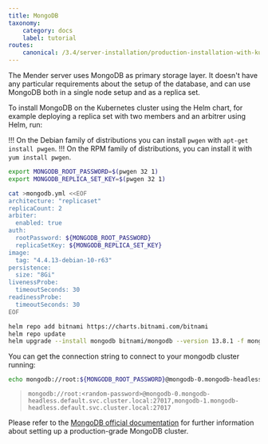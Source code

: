 ```yaml
---
title: MongoDB
taxonomy:
    category: docs
    label: tutorial
routes:
    canonical: /3.4/server-installation/production-installation-with-kubernetes/mongodb
---
```


The Mender server uses MongoDB as primary storage layer. It doesn't have any particular
requirements about the setup of the database, and can use MongoDB both in a single node
setup and as a replica set.

To install MongoDB on the Kubernetes cluster using the Helm chart, for example deploying
a replica set with two members and an arbitrer using Helm, run:

!!! On the Debian family of distributions you can install `pwgen` with `apt-get install pwgen`.
!!! On the RPM family of distributions, you can install it with `yum install pwgen`.

<!--AUTOVERSION: "tag: \"%"/ignore "--version %"/ignore -->
```bash
export MONGODB_ROOT_PASSWORD=$(pwgen 32 1)
export MONGODB_REPLICA_SET_KEY=$(pwgen 32 1)

cat >mongodb.yml <<EOF
architecture: "replicaset"
replicaCount: 2
arbiter:
  enabled: true
auth:
  rootPassword: ${MONGODB_ROOT_PASSWORD}
  replicaSetKey: ${MONGODB_REPLICA_SET_KEY}
image:
  tag: "4.4.13-debian-10-r63"
persistence:
  size: "8Gi"
livenessProbe:
  timeoutSeconds: 30
readinessProbe:
  timeoutSeconds: 30
EOF

helm repo add bitnami https://charts.bitnami.com/bitnami
helm repo update
helm upgrade --install mongodb bitnami/mongodb --version 13.8.1 -f mongodb.yml
```

You can get the connection string to connect to your mongodb cluster running:

```bash
echo mongodb://root:${MONGODB_ROOT_PASSWORD}@mongodb-0.mongodb-headless.default.svc.cluster.local:27017,mongodb-1.mongodb-headless.default.svc.cluster.local:27017
```

> ```
> mongodb://root:<random-password>@mongodb-0.mongodb-headless.default.svc.cluster.local:27017,mongodb-1.mongodb-headless.default.svc.cluster.local:27017
> ```

Please refer to the [MongoDB official documentation](https://docs.mongodb.com/) for
further information about setting up a production-grade MongoDB cluster.
